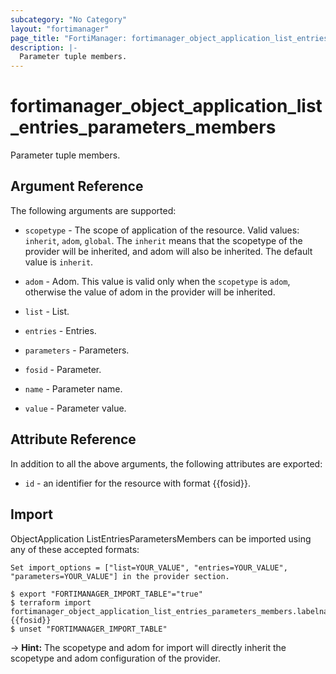 ```yaml
---
subcategory: "No Category"
layout: "fortimanager"
page_title: "FortiManager: fortimanager_object_application_list_entries_parameters_members"
description: |-
  Parameter tuple members.
---
```


# fortimanager_object_application_list_entries_parameters_members
Parameter tuple members.

## Argument Reference


The following arguments are supported:

* `scopetype` - The scope of application of the resource. Valid values: `inherit`, `adom`, `global`. The `inherit` means that the scopetype of the provider will be inherited, and adom will also be inherited. The default value is `inherit`.
* `adom` - Adom. This value is valid only when the `scopetype` is `adom`, otherwise the value of adom in the provider will be inherited.
* `list` - List.
* `entries` - Entries.
* `parameters` - Parameters.

* `fosid` - Parameter.
* `name` - Parameter name.
* `value` - Parameter value.


## Attribute Reference

In addition to all the above arguments, the following attributes are exported:
* `id` - an identifier for the resource with format {{fosid}}.

## Import

ObjectApplication ListEntriesParametersMembers can be imported using any of these accepted formats:
```
Set import_options = ["list=YOUR_VALUE", "entries=YOUR_VALUE", "parameters=YOUR_VALUE"] in the provider section.

$ export "FORTIMANAGER_IMPORT_TABLE"="true"
$ terraform import fortimanager_object_application_list_entries_parameters_members.labelname {{fosid}}
$ unset "FORTIMANAGER_IMPORT_TABLE"
```
-> **Hint:** The scopetype and adom for import will directly inherit the scopetype and adom configuration of the provider.
